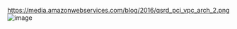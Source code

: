 


https://media.amazonwebservices.com/blog/2016/qsrd_pci_vpc_arch_2.png
![image](https://github.com/user-attachments/assets/8b2611ef-b408-4f91-a852-0e4879e5403d)

